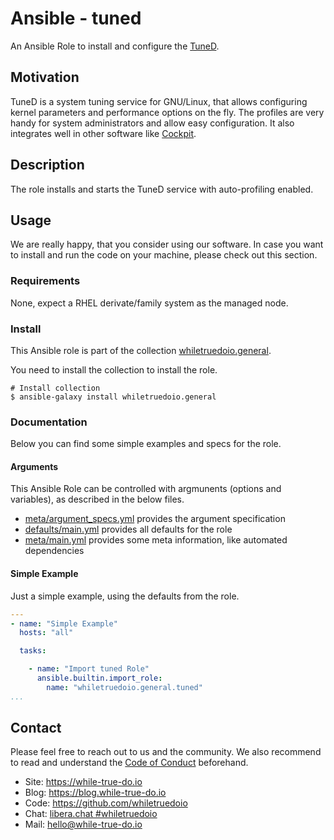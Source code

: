 <!--
reference: https://www.makeareadme.com/
reference: https://commonmark.org/
-->

# Ansible - tuned

An Ansible Role to install and configure the
[TuneD](https://tuned-project.org/).

## Motivation

TuneD is a system tuning service for GNU/Linux, that allows configuring kernel
parameters and performance options on the fly. The profiles are very handy for
system administrators and allow easy configuration. It also integrates well in
other software like [Cockpit](https://cockpit-project.org/).

## Description

The role installs and starts the TuneD service with auto-profiling enabled.

## Usage

We are really happy, that you consider using our software. In case you want to
install and run the code on your machine, please check out this section.

### Requirements

None, expect a RHEL derivate/family system as the managed node.

### Install

This Ansible role is part of the collection
[whiletruedoio.general](https://github.com/whiletruedoio/whiletruedoio.general).

You need to install the collection to install the role.

```shell
# Install collection
$ ansible-galaxy install whiletruedoio.general
```

### Documentation

Below you can find some simple examples and specs for the role.

#### Arguments

This Ansible Role can be controlled with argmunents (options and variables), as
described in the below files.

- [meta/argument_specs.yml](meta/argument_specs.yml) provides the argument
  specification
- [defaults/main.yml](defaults/main.yml) provides all defaults for the role
- [meta/main.yml](meta/main.yml) provides some meta information, like automated
  dependencies

#### Simple Example

Just a simple example, using the defaults from the role.

```yaml
---
- name: "Simple Example"
  hosts: "all"

  tasks:

    - name: "Import tuned Role"
      ansible.builtin.import_role:
        name: "whiletruedoio.general.tuned"
...
```

## Contact

Please feel free to reach out to us and the community. We also recommend to read
and understand the
[Code of Conduct](https://github.com/whiletruedoio/.github/blob/main/docs/CODE_OF_CONDUCT.md)
beforehand.

- Site: <https://while-true-do.io>
- Blog: <https://blog.while-true-do.io>
- Code: <https://github.com/whiletruedoio>
- Chat: [libera.chat #whiletruedoio](https://web.libera.chat/gamja/#whiletruedo)
- Mail: [hello@while-true-do.io](mailto:hello@while-true-do.io)
